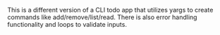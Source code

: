This is a different version of a CLI todo app that utilizes yargs to create commands like add/remove/list/read. 
There is also error handling functionality and loops to validate inputs.
